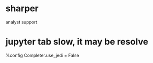 # sharper
analyst support

# jupyter tab slow, it may be resolve
%config Completer.use_jedi = False
